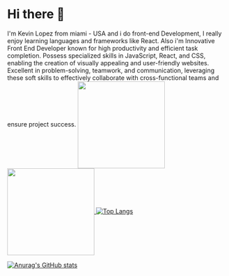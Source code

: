 # Hi there 👋
I'm Kevin Lopez from miami - USA and i do front-end Development, I really enjoy learning languages and frameworks like React.
Also i'm Innovative Front End Developer known for high productivity and efficient task
completion. Possess specialized skills in JavaScript, React, and CSS, enabling
the creation of visually appealing and user-friendly websites. Excellent in
problem-solving, teamwork, and communication, leveraging these soft skills to
effectively collaborate with cross-functional teams and ensure project
success.
<a href="https://github.com/anuraghazra/github-readme-stats">
  <img height=200 align="center" src="https://github-readme-stats.vercel.app/api?username=anuraghazra" />
</a>
<a href="https://github.com/anuraghazra/convoychat">
  <img height=200 align="center" src="https://github-readme-stats.vercel.app/api/top-langs?username=anuraghazra&layout=compact&langs_count=8&card_width=320" />
</a>
[![Top Langs](https://github-readme-stats.vercel.app/api/top-langs/?username=klopezg95)](https://github.com/anuraghazra/github-readme-stats)

[![Anurag's GitHub stats](https://github-readme-stats.vercel.app/api?username=klopezg95)](https://github.com/anuraghazra/github-readme-stats)
